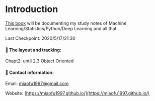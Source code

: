 # Introduction

[This book](https://miaofu1997.gitbook.io/study-notes/) will be documenting my study notes of Machine Learning/Statistics/Python/Deep Learning and all that.

Last Checkpoint: 2020/5/17/21:30

#### 

#### 📒 The layout and tracking:

Chapt2: until 2.3 Object Oriented

#### 

#### 📩 Contact information:

Email: miaofu1997@gmail.com

Website: [https://miaofu1997.github.io/](https://miaofu1997.github.io/)



